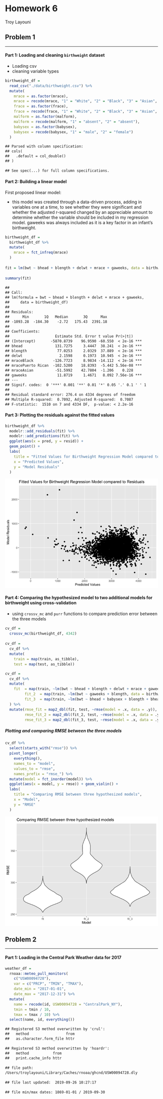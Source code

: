 Homework 6
================
Troy Layouni

## Problem 1

-----

#### Part 1: Loading and cleaning `birthweight` dataset

  - Loading csv
  - cleaning variable types

<!-- end list -->

``` r
birthweight_df = 
  read_csv("./data/birthweight.csv") %>% 
  mutate(
    mrace = as.factor(mrace), 
    mrace = recode(mrace, "1" = "White", "2" = "Black", "3" = "Asian", "4" = "Puerto Rican", "8" = "Other", "9" = "Unknown"),
    frace = as.factor(frace), 
    frace = recode(frace, "1" = "White", "2" = "Black", "3" = "Asian", "4" = "Puerto Rican", "8" = "Other", "9" = "Unknown"),
    malform = as.factor(malform),
    malform = recode(malform, "1" = "absent", "2" = "absent"),
    babysex = as.factor(babysex),
    babysex = recode(babysex, "1" = "male", "2" = "female")
  )
```

    ## Parsed with column specification:
    ## cols(
    ##   .default = col_double()
    ## )

    ## See spec(...) for full column specifications.

#### Part 2: Building a linear model

First proposed linear model:

  - this model was created through a data-driven process, adding in
    variables one at a time, to see whether they were significant and
    whether the adjusted r-squared changed by an appreciable amount to
    determine whether the variable should be included in my regression
    model. gaweeks was always included as it is a key factor in an
    infant’s birthweight.

<!-- end list -->

``` r
birthweight_df = 
  birthweight_df %>% 
  mutate(
    mrace = fct_infreq(mrace)
  )

fit = lm(bwt ~ bhead + blength + delwt + mrace + gaweeks, data = birthweight_df)

summary(fit)
```

    ## 
    ## Call:
    ## lm(formula = bwt ~ bhead + blength + delwt + mrace + gaweeks, 
    ##     data = birthweight_df)
    ## 
    ## Residuals:
    ##      Min       1Q   Median       3Q      Max 
    ## -1093.28  -184.30    -2.72   175.43  2391.18 
    ## 
    ## Coefficients:
    ##                     Estimate Std. Error t value Pr(>|t|)    
    ## (Intercept)       -5870.8739    96.9590 -60.550  < 2e-16 ***
    ## bhead               131.7275     3.4447  38.241  < 2e-16 ***
    ## blength              77.0253     2.0329  37.889  < 2e-16 ***
    ## delwt                 2.1598     0.1973  10.945  < 2e-16 ***
    ## mraceBlack         -126.7723     8.9834 -14.112  < 2e-16 ***
    ## mracePuerto Rican  -102.5200    18.8393  -5.442 5.56e-08 ***
    ## mraceAsian          -51.5992    42.7804  -1.206    0.228    
    ## gaweeks              11.8719     1.4671   8.092 7.56e-16 ***
    ## ---
    ## Signif. codes:  0 '***' 0.001 '**' 0.01 '*' 0.05 '.' 0.1 ' ' 1
    ## 
    ## Residual standard error: 276.4 on 4334 degrees of freedom
    ## Multiple R-squared:  0.7092, Adjusted R-squared:  0.7087 
    ## F-statistic:  1510 on 7 and 4334 DF,  p-value: < 2.2e-16

#### Part 3: Plotting the residuals against the fitted values

``` r
birthweight_df %>% 
  modelr::add_residuals(fit) %>% 
  modelr::add_predictions(fit) %>% 
  ggplot(aes(x = pred, y = resid)) + 
  geom_point() + 
  labs(
    title = "Fitted Values for Birthweight Regression Model compared to Residuals",
    x = "Predicted Values",
    y = "Model Residuals"
  )
```

![](p8105_hw6_tal2145_files/figure-gfm/unnamed-chunk-3-1.png)<!-- -->

#### Part 4: Comparing the hypothesized model to two additional models for birthweight using cross-validation

  - using `crossv_mc` and `purr` functions to compare prediction error
    between the three models

<!-- end list -->

``` r
cv_df = 
  crossv_mc(birthweight_df, 4342)

cv_df =
  cv_df %>% 
  mutate(
    train = map(train, as_tibble),
    test = map(test, as_tibble))
```

``` r
cv_df = 
  cv_df %>% 
  mutate(
    fit  = map(train, ~lm(bwt ~ bhead + blength + delwt + mrace + gaweeks, data = birthweight_df)),
         fit_2  = map(train, ~lm(bwt ~ gaweeks + blength, data = birthweight_df)),
         fit_3  = map(train, ~lm(bwt ~ bhead + babysex + blength + bhead * babysex * blength, data = birthweight_df)) 
  ) %>% 
  mutate(rmse_fit = map2_dbl(fit, test, ~rmse(model = .x, data = .y)),
         rmse_fit_2 = map2_dbl(fit_2, test, ~rmse(model = .x, data = .y)),
         rmse_fit_3 = map2_dbl(fit_3, test, ~rmse(model = .x, data = .y)))
```

##### Plotting and comparing RMSE between the three models

``` r
cv_df %>% 
  select(starts_with("rmse")) %>% 
  pivot_longer(
    everything(),
    names_to = "model", 
    values_to = "rmse",
    names_prefix = "rmse_") %>% 
  mutate(model = fct_inorder(model)) %>% 
  ggplot(aes(x = model, y = rmse)) + geom_violin() + 
  labs(
    title = "Comparing RMSE between three hypothesized models",
    x = "Model",
    y = "RMSE"
  ) 
```

![](p8105_hw6_tal2145_files/figure-gfm/unnamed-chunk-6-1.png)<!-- -->

## Problem 2

-----

#### Part 1: Loading in the Central Park Weather data for 2017

``` r
weather_df = 
  rnoaa::meteo_pull_monitors(
    c("USW00094728"),
    var = c("PRCP", "TMIN", "TMAX"), 
    date_min = "2017-01-01",
    date_max = "2017-12-31") %>%
  mutate(
    name = recode(id, USW00094728 = "CentralPark_NY"),
    tmin = tmin / 10,
    tmax = tmax / 10) %>%
  select(name, id, everything())
```

    ## Registered S3 method overwritten by 'crul':
    ##   method                 from
    ##   as.character.form_file httr

    ## Registered S3 method overwritten by 'hoardr':
    ##   method           from
    ##   print.cache_info httr

    ## file path:          /Users/troylayouni/Library/Caches/rnoaa/ghcnd/USW00094728.dly

    ## file last updated:  2019-09-26 10:27:17

    ## file min/max dates: 1869-01-01 / 2019-09-30
